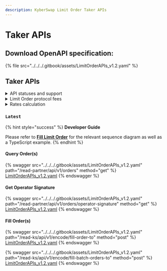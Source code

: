 ```yaml
---
description: KyberSwap Limit Order Taker APIs
---
```


# Taker APIs

## Download OpenAPI specification:

{% file src="../../../.gitbook/assets/LimitOrderAPIs_v1.2.yaml" %}

## Taker APIs

<details>

<summary>API statuses and support</summary>

KyberSwap APIs uses the following statuses to minimize version miscommunications and ensure an uninterrupted service for the end user:

* `Latest`: API is functional and supported. This is the recommended version for all integrators (new and existing).
* `Legacy`: API remains functional with support for bugs only. No new feature updates.
* `Deprecated`: API is no longer functional and is not supported.

For all developers, it is highly recommended that you refer to the API with the `Latest` tag to ensure access to the latest features as well as improved service quality and efficiency. APIs which are planned to be sunset will be tagged `Legacy` during the transition period and thereafter moved to `Deprecated`.

The KyberSwap Docs will continue to maintain information regarding `Legacy` and `Deprecated` APIs.

</details>

<details>

<summary>Limit Order protocol fees</summary>

To support the continued development of the Limit Orders feature, KyberSwap will charge variable taker fees for orders filled on the following chains:

* Ethereum (ChainID: 1)
* BSC (ChainID: 56)
* Arbitrum (ChainID: 42161)
* Polygon (ChainID: 137)
* Optimism (ChainID: 10)
* Avalanche (ChainID: 43114)
* Fantom (ChainID: 250)
* Base (ChainID: 8453)
* ZkSync (ChainID: 324)
* Linea (ChainID: 59144)
* Mantle (ChainID: 5000)
* Scroll (ChainID: 534352)&#x20;

The fees charged will be according to the most exotic token in the trading pair. The section below lists the fees whereby the highest fee category will apply based on the classification of the input and output tokens. There are 6 categories of tokens with an additional special category for trades involving KNC.

**Super stable (0.01%)**

* Ethereum (ChainID: 1)
  * USDC: [`0xa0b86991c6218b36c1d19d4a2e9eb0ce3606eb48`](https://etherscan.io/address/0xa0b86991c6218b36c1d19d4a2e9eb0ce3606eb48)
  * USDT: [`0xdac17f958d2ee523a2206206994597c13d831ec7`](https://etherscan.io/address/0xdac17f958d2ee523a2206206994597c13d831ec7)
  * DAI: [`0x6b175474e89094c44da98b954eedeac495271d0f`](https://etherscan.io/address/0x6b175474e89094c44da98b954eedeac495271d0f)
* BSC (ChainID: 56)
  * USDC: [`0x8ac76a51cc950d9822d68b83fe1ad97b32cd580d`](https://bscscan.com/address/0x8ac76a51cc950d9822d68b83fe1ad97b32cd580d)
  * USDT: [`0x55d398326f99059ff775485246999027b3197955`](https://bscscan.com/address/0x55d398326f99059ff775485246999027b3197955)
  * DAI: [`0x1af3f329e8be154074d8769d1ffa4ee058b1dbc3`](https://bscscan.com/address/0x1af3f329e8be154074d8769d1ffa4ee058b1dbc3)&#x20;
  * BUSD: [`0xe9e7cea3dedca5984780bafc599bd69add087d56`](https://bscscan.com/address/0xe9e7cea3dedca5984780bafc599bd69add087d56)
* Arbitrum (ChainID: 42161)
  * USDT: [`0xFd086bC7CD5C481DCC9C85ebE478A1C0b69FCbb9`](https://arbiscan.io/address/0xFd086bC7CD5C481DCC9C85ebE478A1C0b69FCbb9)
  * USDC: [`0xaf88d065e77c8cC2239327C5EDb3A432268e5831`](https://arbiscan.io/address/0xaf88d065e77c8cC2239327C5EDb3A432268e5831)
  * DAI: [`0xDA10009cBd5D07dd0CeCc66161FC93D7c9000da1`](https://arbiscan.io/address/0xDA10009cBd5D07dd0CeCc66161FC93D7c9000da1)
* Polygon (ChainID: 137)
  * USDT: [`0xc2132d05d31c914a87c6611c10748aeb04b58e8f`](https://polygonscan.com/address/0xc2132d05d31c914a87c6611c10748aeb04b58e8f)
  * USDC: [`0x2791bca1f2de4661ed88a30c99a7a9449aa84174`](https://polygonscan.com/address/0x2791bca1f2de4661ed88a30c99a7a9449aa84174)
  * DAI: [`0x8f3Cf7ad23Cd3CaDbD9735AFf958023239c6A063`](https://polygonscan.com/address/0x8f3Cf7ad23Cd3CaDbD9735AFf958023239c6A063)
* Optimism (ChainID: 10)
  * USDT: [`0x94b008aa00579c1307b0ef2c499ad98a8ce58e58`](https://optimistic.etherscan.io/address/0x94b008aa00579c1307b0ef2c499ad98a8ce58e58)
  * USDC: [`0x7f5c764cbc14f9669b88837ca1490cca17c31607`](https://optimistic.etherscan.io/address/0x7f5c764cbc14f9669b88837ca1490cca17c31607)
  * DAI: [`0xda10009cbd5d07dd0cecc66161fc93d7c9000da1`](https://optimistic.etherscan.io/address/0xda10009cbd5d07dd0cecc66161fc93d7c9000da1)
* Avalanche (ChainID: 43114)
  * USDT: [`0x9702230A8Ea53601f5cD2dc00fDBc13d4dF4A8c7`](https://snowtrace.io/address/0x9702230A8Ea53601f5cD2dc00fDBc13d4dF4A8c7)
  * USDC: [`0xB97EF9Ef8734C71904D8002F8b6Bc66Dd9c48a6E`](https://snowtrace.io/address/0xB97EF9Ef8734C71904D8002F8b6Bc66Dd9c48a6E)
  * DAI.e: [`0xd586E7F844cEa2F87f50152665BCbc2C279D8d70`](https://snowtrace.io/address/0xd586E7F844cEa2F87f50152665BCbc2C279D8d70)
  * USDT.e: [`0xc7198437980c041c805A1EDcbA50c1Ce5db95118`](https://snowtrace.io/address/0xc7198437980c041c805A1EDcbA50c1Ce5db95118)
  * USDC.e: [`0xA7D7079b0FEaD91F3e65f86E8915Cb59c1a4C664`](https://snowtrace.io/address/0xA7D7079b0FEaD91F3e65f86E8915Cb59c1a4C664)
* Fantom (ChainID: 250)
  * fUSDT: [`0x049d68029688eabf473097a2fc38ef61633a3c7a`](https://ftmscan.com/address/0x049d68029688eabf473097a2fc38ef61633a3c7a)
  * USDC: [`0x04068DA6C83AFCFA0e13ba15A6696662335D5B75`](https://ftmscan.com/address/0x04068DA6C83AFCFA0e13ba15A6696662335D5B75)
  * DAI: [`0x8D11eC38a3EB5E956B052f67Da8Bdc9bef8Abf3E`](https://ftmscan.com/address/0x8D11eC38a3EB5E956B052f67Da8Bdc9bef8Abf3E)

**Stable (0.02%)**

* Ethereum (ChainID: 1)
  * MAI: [`0x8D6CeBD76f18E1558D4DB88138e2DeFB3909fAD6`](https://etherscan.io/address/0x8D6CeBD76f18E1558D4DB88138e2DeFB3909fAD6)
  * BOB: [`0xB0B195aEFA3650A6908f15CdaC7D92F8a5791B0B`](https://etherscan.io/address/0xB0B195aEFA3650A6908f15CdaC7D92F8a5791B0B)
  * MIM: [`0x99D8a9C45b2ecA8864373A26D1459e3Dff1e17F3`](https://etherscan.io/address/0x99D8a9C45b2ecA8864373A26D1459e3Dff1e17F3)
* BSC (ChainID: 56)
  * MAI: [`0x3F56e0c36d275367b8C502090EDF38289b3dEa0d`](https://bscscan.com/address/0x3F56e0c36d275367b8C502090EDF38289b3dEa0d)
  * BOB: [`0xB0B195aEFA3650A6908f15CdaC7D92F8a5791B0B`](https://bscscan.com/address/0xB0B195aEFA3650A6908f15CdaC7D92F8a5791B0B)
  * MIM: [`0xfE19F0B51438fd612f6FD59C1dbB3eA319f433Ba`](https://bscscan.com/address/0xfE19F0B51438fd612f6FD59C1dbB3eA319f433Ba)
* Arbitrum (ChainID: 42161)
  * MAI: [`0x3F56e0c36d275367b8C502090EDF38289b3dEa0d`](https://arbiscan.io/address/0x3F56e0c36d275367b8C502090EDF38289b3dEa0d)
  * MIM: [`0xFEa7a6a0B346362BF88A9e4A88416B77a57D6c2A`](https://arbiscan.io/address/0xFEa7a6a0B346362BF88A9e4A88416B77a57D6c2A)
* Polygon (ChainID: 137)
  * MAI: [`0xa3Fa99A148fA48D14Ed51d610c367C61876997F1`](https://polygonscan.com/address/0xa3Fa99A148fA48D14Ed51d610c367C61876997F1)
  * BOB: [`0xB0B195aEFA3650A6908f15CdaC7D92F8a5791B0B`](https://polygonscan.com/address/0xB0B195aEFA3650A6908f15CdaC7D92F8a5791B0B)
  * MIM: [`0x49a0400587A7F65072c87c4910449fDcC5c47242`](https://polygonscan.com/address/0x49a0400587A7F65072c87c4910449fDcC5c47242)
* Optimism (ChainID: 10)
  * MAI: [`0xdFA46478F9e5EA86d57387849598dbFB2e964b02`](https://optimistic.etherscan.io/address/0xdFA46478F9e5EA86d57387849598dbFB2e964b02)
  * BOB: [`0xB0B195aEFA3650A6908f15CdaC7D92F8a5791B0B`](https://optimistic.etherscan.io/address/0xB0B195aEFA3650A6908f15CdaC7D92F8a5791B0B)
* Avalanche (ChainID: 43114)
  * MAI: [`0x5c49b268c9841AFF1Cc3B0a418ff5c3442eE3F3b`](https://snowtrace.io/address/0x5c49b268c9841AFF1Cc3B0a418ff5c3442eE3F3b)
  * YUSD: [`0x111111111111ed1D73f860F57b2798b683f2d325`](https://snowtrace.io/address/0x111111111111ed1D73f860F57b2798b683f2d325)
  * MIM: [`0x130966628846BFd36ff31a822705796e8cb8C18D`](https://snowtrace.io/address/0x130966628846BFd36ff31a822705796e8cb8C18D)
* Fantom (ChainID: 250)
  * MAI: [`0xfB98B335551a418cD0737375a2ea0ded62Ea213b`](https://ftmscan.com/address/0xfB98B335551a418cD0737375a2ea0ded62Ea213b)
  * MIM: [`0x82f0B8B456c1A451378467398982d4834b6829c1`](https://ftmscan.com/address/0x82f0B8B456c1A451378467398982d4834b6829c1)

**Normal (0.1%)**

* Top 200 tokens by market cap (identified via multiple on and off-chain services), excluding tokens under the super stable, stable, and KNC categories.

**Exotic (0.3%)**

* All remaining tokens not covered in the super stable, stable, normal, and KNC categories.

#### High Volatility  (0.5%)

* Tokens that have been added in the Token Catalog from 2 weeks to 1 month.

#### Super High Volatility  (1%)

* Tokens that have been added in the Token Catalog for less than 2 weeks.

**KNC (0.05%)**

* Trades to and from KNC will be charged a flat 0.05% fee.

</details>

<details>

<summary>Rates calculation</summary>

$$rate =\frac{(\text{makingAmount}-\text{makingAmountFilled})*(1-\text{makerTokenFee%})*(\text{makerAssetPriceUSD}-\text{gasPriceUSD})}{(\text{takingAmount}-\text{takingAmountFilled})*\text{takerAssetPriceUSD}}$$

</details>

### `Latest`

{% hint style="success" %}
**Developer Guide**

Please refer to [**Fill Limit Order**](../developer-guides/fill-limit-order.md) for the relevant sequence diagram as well as a TypeScript example.
{% endhint %}

#### Query Order(s)

{% swagger src="../../../.gitbook/assets/LimitOrderAPIs_v1.2.yaml" path="/read-partner/api/v1/orders" method="get" %}
[LimitOrderAPIs_v1.2.yaml](../../../.gitbook/assets/LimitOrderAPIs_v1.2.yaml)
{% endswagger %}

#### Get Operator Signature

{% swagger src="../../../.gitbook/assets/LimitOrderAPIs_v1.2.yaml" path="/read-partner/api/v1/orders/operator-signature" method="get" %}
[LimitOrderAPIs_v1.2.yaml](../../../.gitbook/assets/LimitOrderAPIs_v1.2.yaml)
{% endswagger %}

#### Fill Order(s)

{% swagger src="../../../.gitbook/assets/LimitOrderAPIs_v1.2.yaml" path="/read-ks/api/v1/encode/fill-order-to" method="post" %}
[LimitOrderAPIs_v1.2.yaml](../../../.gitbook/assets/LimitOrderAPIs_v1.2.yaml)
{% endswagger %}

{% swagger src="../../../.gitbook/assets/LimitOrderAPIs_v1.2.yaml" path="/read-ks/api/v1/encode/fill-batch-orders-to" method="post" %}
[LimitOrderAPIs_v1.2.yaml](../../../.gitbook/assets/LimitOrderAPIs_v1.2.yaml)
{% endswagger %}
